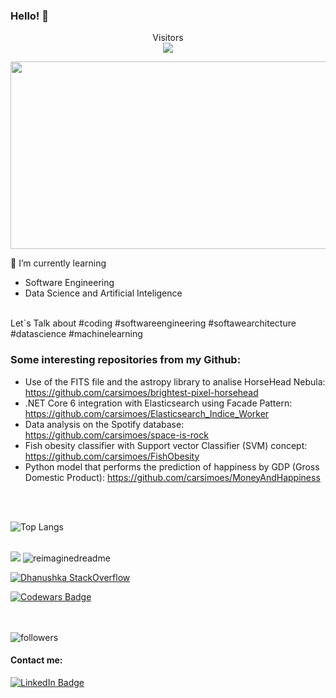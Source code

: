 
### Hello! 👋



<p align="center"> 
  Visitors<br>
  <img src="https://profile-counter.glitch.me/carsimoes/count.svg" />
</p>

<div align="center">
  <img src="https://media.giphy.com/media/dWesBcTLavkZuG35MI/giphy.gif" width="600" height="300"/>
</div>

<!--
**carsimoes/carsimoes** is a ✨ _special_ ✨ repository because its `README.md` (this file) appears on your GitHub profile.

Here are some ideas to get you started:

- 🔭 I’m currently working on ...
- 🌱 I’m currently learning ...
- 👯 I’m looking to collaborate on ...
- 🤔 I’m looking for help with ...
- 💬 Ask me about ...
- 📫 How to reach me: ...
- 😄 Pronouns: ...
- ⚡ Fun fact: ...
-->

🌱 I’m currently learning

<!--
![image](https://user-images.githubusercontent.com/4956055/175610964-bdcbd548-e26c-4ac5-8694-c2653070dbd2.png)
-->

   - Software Engineering
   - Data Science and Artificial Inteligence 
     
 <br> 
Let`s Talk about #coding #softwareengineering #softawearchitecture #datascience #machinelearning

 <br> 

### Some interesting repositories from my Github:
  - Use of the FITS file and the astropy library to analise HorseHead Nebula: https://github.com/carsimoes/brightest-pixel-horsehead
  - .NET Core 6 integration with Elasticsearch using Facade Pattern: https://github.com/carsimoes/Elasticsearch_Indice_Worker
  - Data analysis on the Spotify database: https://github.com/carsimoes/space-is-rock
  - Fish obesity classifier with Support vector Classifier (SVM) concept: https://github.com/carsimoes/FishObesity
  - Python model that performs the prediction of happiness by GDP (Gross Domestic Product): https://github.com/carsimoes/MoneyAndHappiness

 <br> <br>

<!--   GitHub stats graph 
### 📈 GitHub Activity Graph:
![GitHub activity graph](https://activity-graph.herokuapp.com/graph?username=carsimoes&hide_border=true&theme=redical)
-->
![Top Langs](https://github-readme-stats.vercel.app/api/top-langs/?username=carsimoes&layout=compact)

</br>

<img src="https://github-profile-trophy.vercel.app/?username=carsimoes&theme=juicyfresh&no-bg=true" />

<img src="https://myreadme.vercel.app/api/embed/carsimoes?panels=userstatistics,toprepositories,toplanguages,commitgraph" alt="reimaginedreadme" />

[![Dhanushka StackOverflow](https://github-readme-stackoverflow.vercel.app/?userID=6297528)](https://stackoverflow.com/users/6297528/carlos)

[![Codewars Badge](https://www.codewars.com/users/carsimoes/badges/large)](https://www.codewars.com/users/carsimoes)

<div align="center">
  <a href="https://github.com/carsimoes">
  <!--
  <img height="180em" src="https://github-readme-stats.vercel.app/api?username=carsimoes&show_icons=true&theme=gruvbox&include_all_commits=true&count_private=true"/>
  <img height="180em" src="https://github-readme-stats.vercel.app/api/top-langs/?username=carsimoes&layout=compact&langs_count=7&theme=gruvbox"/>
  -->
  </a>
 <br>
 </div>
</br>
 <img alt="followers" title="Follow me on Github" src="https://img.shields.io/github/followers/carsimoes?color=236ad3&style=for-the-badge&logo=github&label=Follow"/>
</br>

 #### Contact me:

 [![LinkedIn Badge](https://img.shields.io/badge/LinkedIn-Profile-informational?style=flat&logo=linkedin&logoColor=white&color=0D76A8)](https://www.linkedin.com/in/carlosrenatosimoes)

  

